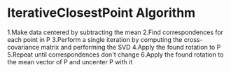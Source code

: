 # IterativeClosestPoint Algorithm
1.Make data centered by subtracting the mean
2.Find correspondences for each point in P
3.Perform a single iteration by computing the cross-covariance matrix and performing the SVD
4.Apply the found rotation to P
5.Repeat until correspondences don't change
6.Apply the found rotation to the mean vector of P and uncenter P with it
